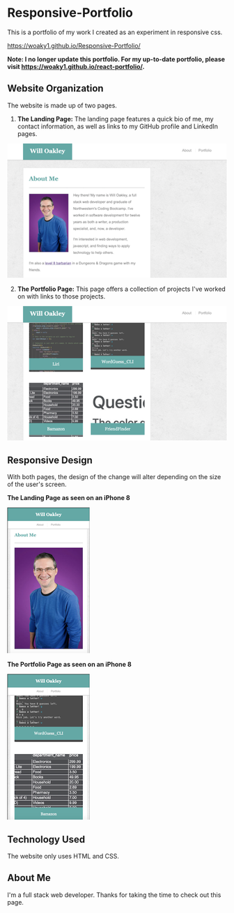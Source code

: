 # Responsive-Portfolio

This is a portfolio of my work I created as an experiment in responsive css.

https://woaky1.github.io/Responsive-Portfolio/

**Note: I no longer update this portfolio. For my up-to-date portfolio, please visit https://woaky1.github.io/react-portfolio/.**

## Website Organization
The website is made up of two pages.

1. **The Landing Page:** The landing page features a quick bio of me, my contact information, as well as links to my GitHub profile and LinkedIn pages.
<img src="assets/images/readMeImages/LandingPage.png" alt="Image of Landing Page"/>

2. **The Portfolio Page:** This page offers a collection of projects I've worked on with links to those projects.
<img src="assets/images/readMeImages/PortfolioPage.png" alt="Image of Portfolio Page"/>

## Responsive Design
With both pages, the design of the change will alter depending on the size of the user's screen.

**The Landing Page as seen on an iPhone 8**

<img src="assets/images/readMeImages/LandingPhone.png" alt="Image of Landing Page on iPhone 8"/>

**The Portfolio Page as seen on an iPhone 8**

<img src="assets/images/readMeImages/PortfolioPhone.png" alt="Image of Portfolio Page on iPhone 8"/>

## Technology Used
The website only uses HTML and CSS.

## About Me
I'm a full stack web developer. Thanks for taking the time to check out this page.